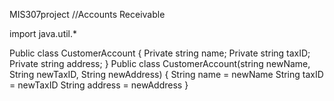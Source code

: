  MIS307project
//Accounts Receivable

import java.util.*

Public class CustomerAccount { 
  Private string name;
  Private string taxID;
  Private string address;
}
Public class CustomerAccount(string newName, String newTaxID, String newAddress) {
  String name = newName
  String taxID = newTaxID
  String address = newAddress
}


  
